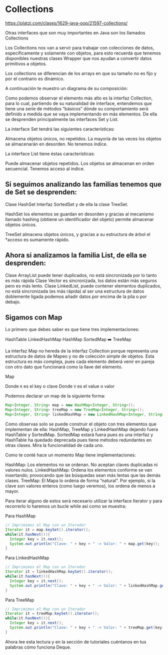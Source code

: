 # Collections
<https://platzi.com/clases/1629-java-oop/21597-collections/>

Otras interfaces que son muy importantes en Java son los llamados Collections

Los Collections nos van a servir para trabajar con colecciones de datos, específicamente y solamente con objetos, para esto recuerda que tenemos disponibles nuestras clases Wrapper que nos ayudan a convertir datos primitivos a objetos.

Los collections se diferencian de los arrays en que su tamaño no es fijo y por el contrario es dinámico.

A continuación te muestro un diagrama de su composición:



Como podemos observar el elemento más alto es la interfaz Collection, para lo cual, partiendo de su naturalidad de interface, entendemos que tiene una serie de métodos “básicos” dónde su comportamiento será definido a medida que se vaya implementando en más elementos. De ella se desprenden principalmente las interfaces Set y List.

La interface Set tendrá las siguientes características:

Almacena objetos únicos, no repetidos.
La mayoría de las veces los objetos se almacenarán en desorden.
No tenemos índice.

La interface List tiene éstas características:

Puede almacenar objetos repetidos.
Los objetos se almacenan en orden secuencial.
Tenemos acceso al índice.


## Si seguimos analizando las familias tenemos que de Set se desprenden:

Clase HashSet
Interfaz SortedSet y de ella la clase TreeSet.

HashSet los elementos se guardan en desorden y gracias al mecanismo llamado hashing (obtiene un identificador del objeto) permite almacenar objetos únicos.

TreeSet almacena objetos únicos, y gracias a su estructura de árbol el *acceso es sumamente rápido.


## Ahora si analizamos la familia List, de ella se desprenden:

Clase ArrayList puede tener duplicados, no está sincronizada por lo tanto es más rápida
Clase Vector es sincronizada, los datos están más seguros pero es más lento.
Clase LinkedList, puede contener elementos duplicados, no está sincronizada (es más rápida) al ser una estructura de datos doblemente ligada podemos añadir datos por encima de la pila o por debajo.


## Sigamos con Map
Lo primero que debes saber es que tiene tres implementaciones:

HashTable
LinkedHashMap
HashMap
SortedMap ➡️ TreeMap

La interfaz Map no hereda de la interfaz Collection porque representa una estructura de datos de Mapeo y no de colección simple de objetos. Esta estructura es más compleja, pues cada elemento deberá venir en pareja con otro dato que funcionará como la llave del elemento.

Map

Donde ```K``` es el key o clave
Donde ```V``` es el value o valor

Podemos declarar un map de la siguiente forma:
```java
Map<Integer, String> map = new HashMap<Integer, String>();
Map<Integer, String> treeMap = new TreeMap<Integer, String>();
Map<Integer, String> linkedHashMap = new LinkedHashMap<Integer, String>();
```
Como observas solo se puede construir el objeto con tres elementos que implementan de ella: HashMap, TreeMap y LinkedHashMap dejando fuera HashTable y SortedMap. SortedMap estará fuera pues es una interfaz y HashTable ha quedado deprecada pues tiene métodos redundantes en otras clases. Mira la funcionalidad de cada uno.

Como te conté hace un momento Map tiene implementaciones:

HashMap: Los elementos no se ordenan. No aceptan claves duplicadas ni valores nulos.
LinkedHashMap: Ordena los elementos conforme se van insertando; provocando que las búsquedas sean más lentas que las demás clases.
TreeMap: El Mapa lo ordena de forma “natural”. Por ejemplo, si la clave son valores enteros (como luego veremos), los ordena de menos a mayor.

Para iterar alguno de estos será necesario utilizar la interface Iterator y para recorrerlo lo haremos un bucle while así como se muestra:

Para HashMap
```java
// Imprimimos el Map con un Iterador
Iterator it = map.keySet().iterator();
while(it.hasNext()){
  Integer key = it.next();
  System.out.println("Clave: " + key + " -> Valor: " + map.get(key));
}
```
Para LinkedHashMap
```java
// Imprimimos el Map con un Iterador
Iterator it = linkedHashMap.keySet().iterator();
while(it.hasNext()){
  Integer key = it.next();
  System.out.println("Clave: " + key + " -> Valor: " + linkedHashMap.get(key));
}
```
Para TreeMap
```java
// Imprimimos el Map con un Iterador
Iterator it = treeMap.keySet().iterator();
while(it.hasNext()){
  Integer key = it.next();
  System.out.println("Clave: " + key + " -> Valor: " + treeMap.get(key));
}
```
Ahora lee esta lectura y en la sección de tutoriales cuéntanos en tus palabras cómo funciona Deque.